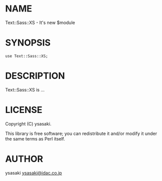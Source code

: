 # NAME

Text::Sass::XS - It's new $module

# SYNOPSIS

    use Text::Sass::XS;

# DESCRIPTION

Text::Sass::XS is ...

# LICENSE

Copyright (C) ysasaki.

This library is free software; you can redistribute it and/or modify
it under the same terms as Perl itself.

# AUTHOR

ysasaki <ysasaki@idac.co.jp>
